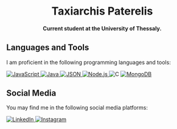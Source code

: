 <h1 align="center">Taxiarchis Paterelis</h1>
<h4 align="center">Current student at the University of Thessaly.</h3>

## Languages and Tools
I am proficient in the following programming languages and tools:
<div align="left">
  <a href="https://developer.mozilla.org/en-US/docs/Web/JavaScript" target="_blank">
    <img src="https://img.shields.io/badge/javascript-%23323330.svg?style=for-the-badge&logo=javascript&logoColor=%23F7DF1E" alt="JavaScript">
  </a>
  <a href="https://www.java.com/en/" target="_blank">
    <img src="https://img.shields.io/badge/java-%23ED8B00.svg?style=for-the-badge&logo=openjdk&logoColor=white" alt="Java">
  </a>
  <a href="https://www.json.org/json-en.html" target="_blank">
    <img src="https://img.shields.io/badge/json-darkslategrey?style=for-the-badge&logo=json&logoColor=white" alt="JSON">
  </a>
  <a href="https://nodejs.org/en" target="_blank">
    <img src="https://img.shields.io/badge/node.js-6DA55F?style=for-the-badge&logo=node.js&logoColor=white" alt="Node.js">
  </a>
  <img src="https://img.shields.io/badge/c-%2300599C.svg?style=for-the-badge&logo=c&logoColor=white" alt="C">
  <a href="https://www.mongodb.com/" target="_blank">
    <img src="https://img.shields.io/badge/MongoDB-%234ea94b.svg?style=for-the-badge&logo=mongodb&logoColor=white" alt="MongoDB">
  </a>
</div>

## Social Media
You may find me in the following social media platforms:

<div align="left">
  <a href="https://www.linkedin.com/in/taxpater" target="_blank">
    <img src="https://img.shields.io/badge/-LinkedIn-0A66C2?style=for-the-badge&logo=LinkedIn&logoColor=white" alt="LinkedIn">
  </a>
  <a href="instagram.com/taxpater" target="_blank">
    <img src="https://img.shields.io/badge/Instagram-%23E4405F.svg?style=for-the-badge&logo=Instagram&logoColor=white" alt="Instagram">
  </a>
</div>
